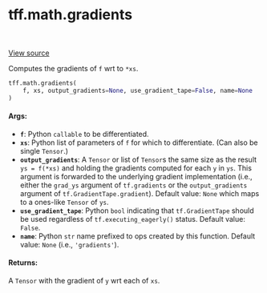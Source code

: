 <div itemscope itemtype="http://developers.google.com/ReferenceObject">
<meta itemprop="name" content="tff.math.gradients" />
<meta itemprop="path" content="Stable" />
</div>

# tff.math.gradients

<!-- Insert buttons and diff -->

<table class="tfo-notebook-buttons tfo-api" align="left">
</table>

<a target="_blank" href="https://github.com/google/tf-quant-finance/blob/master/tf_quant_finance/math/gradient.py">View source</a>



Computes the gradients of `f` wrt to `*xs`.

```python
tff.math.gradients(
    f, xs, output_gradients=None, use_gradient_tape=False, name=None
)
```



<!-- Placeholder for "Used in" -->


#### Args:


* <b>`f`</b>: Python `callable` to be differentiated.
* <b>`xs`</b>: Python list of parameters of `f` for which to differentiate. (Can also
  be single `Tensor`.)
* <b>`output_gradients`</b>: A `Tensor` or list of `Tensor`s the same size as the
  result `ys = f(*xs)` and holding the gradients computed for each `y` in
  `ys`. This argument is forwarded to the underlying gradient implementation
  (i.e., either the `grad_ys` argument of `tf.gradients` or the
  `output_gradients` argument of `tf.GradientTape.gradient`).
  Default value: `None` which maps to a ones-like `Tensor` of `ys`.
* <b>`use_gradient_tape`</b>: Python `bool` indicating that `tf.GradientTape` should be
  used regardless of `tf.executing_eagerly()` status.
  Default value: `False`.
* <b>`name`</b>: Python `str` name prefixed to ops created by this function.
  Default value: `None` (i.e., `'gradients'`).


#### Returns:

A `Tensor` with the gradient of `y` wrt each of `xs`.
